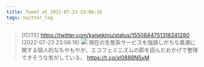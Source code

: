 ```yaml
---
title: Tweet at 2022-07-23 23:06:16
tags: twitter_log
---
```


> [!CITE] https://twitter.com/kaisekiriu/status/1550844751318241280 (2022-07-23 23:06:16)
> ![](https://twitter.com/kaisekiriu/status/1550844751318241280)
> 現在の生態系サービスを強調しがちな風潮に関する個人的なもやもやが、エコフェミニズムの節を読んだおかげで整理できそうな気がしている。
> https://t.co/xl0888N5yM
